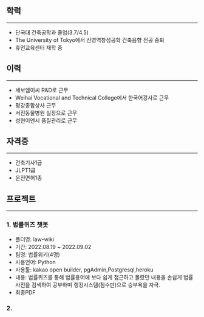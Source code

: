 ## **학력**
---
- 단국대 건축공학과 졸업(3.7/4.5)
- The University of Tokyo에서 신영역창성공학 건축음향 전공 중퇴
- 휴먼교육센터 재학 중


## **이력** 
---
- 세보엠이씨 R&D로 근무
- Weihai Vocational and Technical College에서 한국어강사로 근무
- 평강종합상사 근무
- 서진동물병원 실장으로 근무
- 성현이엔시 품질관리로 근무



## **자격증**
---
- 건축기사1급
- JLPT1급
- 운전면허1종


## **프로젝트**
---



### 1.  법률퀴즈 챗봇
- 폴더명: law-wiki
- 기간: 2022.08.19 ~ 2022.09.02
- 팀명: 법률위키(4명)
- 사용언어: Python
- 사용툴: kakao open builder, pgAdmin,Postgresql,heroku
- 내용: 법률퀴즈를 통해 법률용어에 보다 쉽게 접근하고 몰랐던 내용을 손쉽게 법률사전을 검색하여 공부하며 랭킹시스템(점수판)으로 승부욕을 자극.
- 최종PDF

### 2.   





